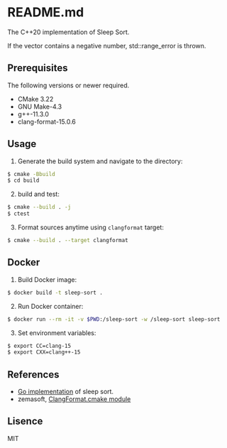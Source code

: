 # README.md

The C++20 implementation of Sleep Sort.

If the vector contains a negative number, std::range_error is thrown.

## Prerequisites

The following versions or newer required.

* CMake 3.22
* GNU Make-4.3
* g++-11.3.0
* clang-format-15.0.6

## Usage

1. Generate the build system and navigate to the directory:
```bash
$ cmake -Bbuild
$ cd build
```

2. build and test:
```bash
$ cmake --build . -j
$ ctest
```

3. Format sources anytime using `clangformat` target:
```bash
$ cmake --build . --target clangformat
```

## Docker

1. Build Docker image:
```bash
$ docker build -t sleep-sort .
```

2. Run Docker container:
```bash
$ docker run --rm -it -v $PWD:/sleep-sort -w /sleep-sort sleep-sort
```

3. Set environment variables:
```bash
$ export CC=clang-15
$ export CXX=clang++-15
```

## References

* [Go implementation](https://github.com/youpong/sleep-sort) of sleep sort.
* zemasoft, [ClangFormat.cmake module](https://github.com/zemasoft/clangformat-cmake)

## Lisence

MIT

